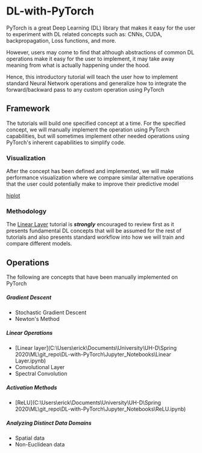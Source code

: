 # DL-with-PyTorch

PyTorch is a great Deep Learning (DL) library that makes it easy for the user to experiment with DL related concepts such as: CNNs, CUDA, backpropagation, Loss functions, and more.

However, users may come to find that although abstractions of common DL operations make it easy for the user to implement, it may take away meaning from what is actually happening under the hood.

Hence, this introductory tutorial will teach the user how to implement standard Neural Network operations and generalize how to integrate the forward/backward pass to any custom operation using PyTorch

## Framework

The tutorials will build one specified concept at a time. For the specified concept, we will manually implement the operation using PyTorch capabilities, but will sometimes implement other needed operations using PyTorch's inherent capabilities to simplify code. 

### Visualization

After the concept has been defined and implemented, we will make performance visualization where we compare similar alternative operations that the user could potentially make to improve their predictive model

[hiplot](path)

### Methodology

The [Linear Layer]() tutorial is ***strongly*** encouraged to review first as it presents fundamental DL concepts that will be assumed for the rest of tutorials and also presents standard workflow into how we will train and compare different models.

## Operations

The following are concepts that have been manually implemented on PyTorch

##### Gradient Descent

* Stochastic Gradient Descent
* Newton's Method

##### Linear Operations

* [Linear layer](C:\Users\erick\Documents\University\UH-D\Spring 2020\ML\git_repo\DL-with-PyTorch\Jupyter_Notebooks\Linear Layer.ipynb)
* Convolutional Layer
* Spectral Convolution

##### Activation Methods

* [ReLU](C:\Users\erick\Documents\University\UH-D\Spring 2020\ML\git_repo\DL-with-PyTorch\Jupyter_Notebooks\ReLU.ipynb)

##### Analyzing Distinct Data Domains

* Spatial data
* Non-Euclidean data

